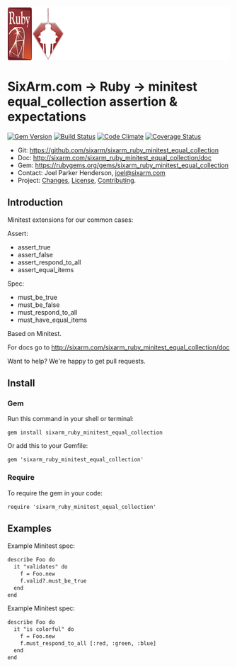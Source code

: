 <img src="README.png" width="960" height="120" alt="README" />

# SixArm.com → Ruby → minitest<br> equal_collection assertion & expectations


<!--HEADER-OPEN-->

[![Gem Version](https://badge.fury.io/rb/sixarm_ruby_minitest_equal_collection.svg)](http://badge.fury.io/rb/sixarm_ruby_minitest_equal_collection)
[![Build Status](https://travis-ci.org/SixArm/sixarm_ruby_minitest_equal_collection.png)](https://travis-ci.org/SixArm/sixarm_ruby_minitest_equal_collection)
[![Code Climate](https://codeclimate.com/github/SixArm/sixarm_ruby_minitest_equal_collection.png)](https://codeclimate.com/github/SixArm/sixarm_ruby_minitest_equal_collection)
[![Coverage Status](https://coveralls.io/repos/SixArm/sixarm_ruby_minitest_equal_collection/badge.svg?branch=master&service=github)](https://coveralls.io/github/SixArm/sixarm_ruby_minitest_equal_collection?branch=master)

* Git: <https://github.com/sixarm/sixarm_ruby_minitest_equal_collection>
* Doc: <http://sixarm.com/sixarm_ruby_minitest_equal_collection/doc>
* Gem: <https://rubygems.org/gems/sixarm_ruby_minitest_equal_collection>
* Contact: Joel Parker Henderson, <joel@sixarm.com>
* Project: [Changes](CHANGES.md), [License](LICENSE.md), [Contributing](CONTRIBUTING.md).

<!--HEADER-SHUT-->

## Introduction

Minitest extensions for our common cases:

Assert:

   * assert_true
   * assert_false
   * assert_respond_to_all
   * assert_equal_items

Spec:

   * must_be_true
   * must_be_false
   * must_respond_to_all
   * must_have_equal_items

Based on Minitest.

For docs go to <http://sixarm.com/sixarm_ruby_minitest_equal_collection/doc>

Want to help? We're happy to get pull requests.


<!--INSTALL-OPEN-->

## Install

### Gem

Run this command in your shell or terminal:

    gem install sixarm_ruby_minitest_equal_collection

Or add this to your Gemfile:

    gem 'sixarm_ruby_minitest_equal_collection'

### Require

To require the gem in your code:

    require 'sixarm_ruby_minitest_equal_collection'

<!--INSTALL-SHUT-->


## Examples

Example Minitest spec:

    describe Foo do
      it "validates" do
        f = Foo.new
        f.valid?.must_be_true
      end
    end

Example Minitest spec:

    describe Foo do
      it "is colorful" do
        f = Foo.new
        f.must_respond_to_all [:red, :green, :blue]
      end
    end
